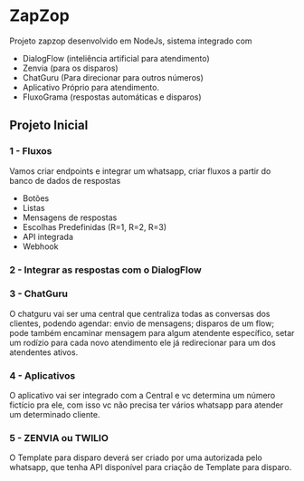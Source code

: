 # ZapZop

Projeto zapzop desenvolvido em NodeJs, sistema integrado com

  * DialogFlow (inteliência artificial para atendimento)
  * Zenvia (para os disparos)
  * ChatGuru (Para direcionar para outros números)
  * Aplicativo Próprio para atendimento.
  * FluxoGrama (respostas automáticas e disparos)

## Projeto Inicial

### 1 - Fluxos

  Vamos criar endpoints e integrar um whatsapp, criar fluxos a partir do banco de dados de respostas

  * Botões
  * Listas
  * Mensagens de respostas
  * Escolhas Predefinidas (R=1, R=2, R=3)
  * API integrada
  * Webhook

### 2 - Integrar as respostas com o DialogFlow

### 3 - ChatGuru

  O chatguru vai ser uma central que centraliza todas as conversas dos clientes, podendo agendar: envio de mensagens; disparos de um flow;
  pode também encaminar mensagem para algum atendente específico, setar um rodízio para cada novo atendimento ele já redirecionar para um dos atendentes ativos.
  
### 4 - Aplicativos

  O aplicativo vai ser integrado com a Central e vc determina um número fictício pra ele, com isso vc não precisa ter vários whatsapp para atender um determinado cliente.
  
### 5 - ZENVIA ou TWILIO

  O Template para disparo deverá ser criado por uma autorizada pelo whatsapp, que tenha API disponível para criação de Template para disparo.
  
